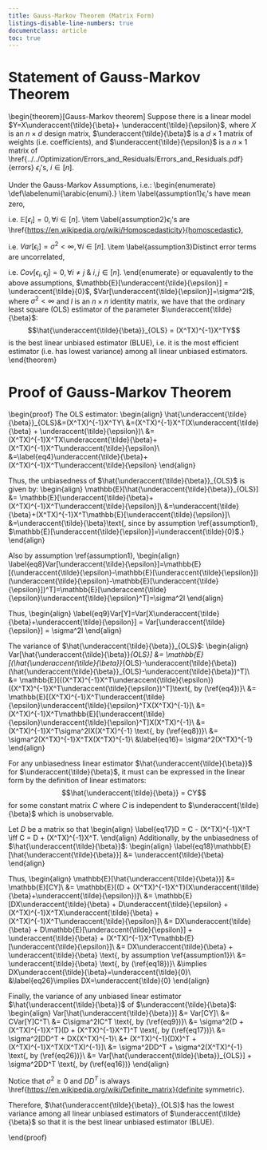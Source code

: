 ```yaml
---
title: Gauss-Markov Theorem (Matrix Form)
listings-disable-line-numbers: true
documentclass: article
toc: true
---
```


# Statement of Gauss-Markov Theorem

\begin{theorem}[Gauss-Markov theorem]
Suppose there is a linear model $Y=X\underaccent{\tilde}{\beta}+
\underaccent{\tilde}{\epsilon}$, where $X$ is an $n \times d$ design matrix,
$\underaccent{\tilde}{\beta}$ is a $d \times 1$ matrix of weights (i.e. coefficients), and
$\underaccent{\tilde}{\epsilon}$ is a $n \times 1$ matrix of \href{../../Optimization/Errors_and_Residuals/Errors_and_Residuals.pdf}{errors}
$\epsilon_i$'s, $i \in [n]$. 

Under the Gauss-Markov Assumptions, i.e.:
\begin{enumerate}
\def\labelenumi{\arabic{enumi}.}
\item
  \label{assumption1}$\epsilon_i$'s have mean zero, 
  
  i.e. $\mathbb{E}[\epsilon_i]=0, \forall i \in [n]$.
\item
  \label{assumption2}$\epsilon_i$'s are \href{https://en.wikipedia.org/wiki/Homoscedasticity}{homoscedastic}, 
  
  i.e. $Var[\epsilon_i]=\sigma^2 < \infty, \forall i \in [n]$.
\item
  \label{assumption3}Distinct error terms are uncorrelated, 
  
  i.e. $Cov[\epsilon_i, \epsilon_j]=0, \forall i \neq j$ \& $i, j \in [n]$.
\end{enumerate}
or equavalently to the above assumptions, $\mathbb{E}[\underaccent{\tilde}{\epsilon}] = \underaccent{\tilde}{0}$, $Var[\underaccent{\tilde}{\epsilon}]=\sigma^2I$, where $\sigma^2 < \infty$ and $I$ is an $n \times n$ identity matrix, we have that the ordinary least square (OLS) estimator of the parameter $\underaccent{\tilde}{\beta}$:
$$\hat{\underaccent{\tilde}{\beta}}_{OLS} = (X^TX)^{-1}X^TY$$
is the best linear unbiased estimator (BLUE), i.e. it is the most efficient estimator (i.e. has lowest variance) among all linear unbiased estimators.
\end{theorem}

# Proof of Gauss-Markov Theorem

\begin{proof}
The OLS estimator:
\begin{align}
\hat{\underaccent{\tilde}{\beta}}_{OLS}&=(X^TX)^{-1}X^TY\\
&=(X^TX)^{-1}X^T(X\underaccent{\tilde}{\beta} + \underaccent{\tilde}{\epsilon})\\
&=(X^TX)^{-1}X^TX\underaccent{\tilde}{\beta}+(X^TX)^{-1}X^T\underaccent{\tilde}{\epsilon}\\
&=\label{eq4}\underaccent{\tilde}{\beta}+(X^TX)^{-1}X^T\underaccent{\tilde}{\epsilon}
\end{align}

Thus, the unbiasedness of $\hat{\underaccent{\tilde}{\beta}}_{OLS}$ is given by:
\begin{align}
\mathbb{E}[\hat{\underaccent{\tilde}{\beta}}_{OLS}] &= \mathbb{E}[\underaccent{\tilde}{\beta}+(X^TX)^{-1}X^T\underaccent{\tilde}{\epsilon}]\\
&=\underaccent{\tilde}{\beta}+(X^TX)^{-1}X^T\mathbb{E}[\underaccent{\tilde}{\epsilon}]\\
&=\underaccent{\tilde}{\beta}\text{, since by assumption \ref{assumption1}, $\mathbb{E}[\underaccent{\tilde}{\epsilon}]=\underaccent{\tilde}{0}$.}
\end{align}

Also by assumption \ref{assumption1},
\begin{align}
\label{eq8}Var[\underaccent{\tilde}{\epsilon}]=\mathbb{E}[(\underaccent{\tilde}{\epsilon}-\mathbb{E}[\underaccent{\tilde}{\epsilon}])(\underaccent{\tilde}{\epsilon}-\mathbb{E}[\underaccent{\tilde}{\epsilon}])^T]=\mathbb{E}[\underaccent{\tilde}{\epsilon}\underaccent{\tilde}{\epsilon}^T]=\sigma^2I
\end{align}

Thus,
\begin{align}
\label{eq9}Var[Y]=Var[X\underaccent{\tilde}{\beta}+\underaccent{\tilde}{\epsilon}] = Var[\underaccent{\tilde}{\epsilon}] = \sigma^2I
\end{align}

The variance of $\hat{\underaccent{\tilde}{\beta}}_{OLS}$:
\begin{align}
Var[\hat{\underaccent{\tilde}{\beta}}_{OLS}] &= \mathbb{E}[(\hat{\underaccent{\tilde}{\beta}}_{OLS}-\underaccent{\tilde}{\beta})(\hat{\underaccent{\tilde}{\beta}}_{OLS}-\underaccent{\tilde}{\beta})^T]\\
&= \mathbb{E}[((X^TX)^{-1}X^T\underaccent{\tilde}{\epsilon})((X^TX)^{-1}X^T\underaccent{\tilde}{\epsilon})^T]\text{, by (\ref{eq4})}\\
&= \mathbb{E}[(X^TX)^{-1}X^T\underaccent{\tilde}{\epsilon}\underaccent{\tilde}{\epsilon}^TX(X^TX)^{-1}]\\
&= (X^TX)^{-1}X^T\mathbb{E}[\underaccent{\tilde}{\epsilon}\underaccent{\tilde}{\epsilon}^T]X(X^TX)^{-1}\\
&= (X^TX)^{-1}X^T\sigma^2IX(X^TX)^{-1} \text{, by (\ref{eq8})}\\
&= \sigma^2(X^TX)^{-1}X^TX(X^TX)^{-1}\\
&\label{eq16}= \sigma^2(X^TX)^{-1}
\end{align}

For any unbiasedness linear estimator $\hat{\underaccent{\tilde}{\beta}}$ for $\underaccent{\tilde}{\beta}$, it must can be expressed in the linear form by the definition of linear estimators:
$$\hat{\underaccent{\tilde}{\beta}} = CY$$
for some constant matrix $C$ where $C$ is independent to $\underaccent{\tilde}{\beta}$ which is unobservable.

Let $D$ be a matrix so that
\begin{align}
\label{eq17}D = C - (X^TX)^{-1}X^T \iff C = D + (X^TX)^{-1}X^T.
\end{align}
Additionally, by the unbiasedness of $\hat{\underaccent{\tilde}{\beta}}$:
\begin{align}
\label{eq18}\mathbb{E}[\hat{\underaccent{\tilde}{\beta}}] &= \underaccent{\tilde}{\beta}
\end{align}

Thus,
\begin{align}
\mathbb{E}[\hat{\underaccent{\tilde}{\beta}}] &= \mathbb{E}[CY]\\
&= \mathbb{E}[(D + (X^TX)^{-1}X^T)(X\underaccent{\tilde}{\beta}+\underaccent{\tilde}{\epsilon})]\\
&= \mathbb{E}[DX\underaccent{\tilde}{\beta} + D\underaccent{\tilde}{\epsilon} + (X^TX)^{-1}X^TX\underaccent{\tilde}{\beta} + (X^TX)^{-1}X^T\underaccent{\tilde}{\epsilon}]\\
&= DX\underaccent{\tilde}{\beta} + D\mathbb{E}[\underaccent{\tilde}{\epsilon}] + \underaccent{\tilde}{\beta} + (X^TX)^{-1}X^T\mathbb{E}[\underaccent{\tilde}{\epsilon}]\\
&= DX\underaccent{\tilde}{\beta} + \underaccent{\tilde}{\beta} \text{, by assumption \ref{assumption1}}\\
&= \underaccent{\tilde}{\beta} \text{, by (\ref{eq18})}\\
&\implies DX\underaccent{\tilde}{\beta}=\underaccent{\tilde}{0}\\
&\label{eq26}\implies DX=\underaccent{\tilde}{0}
\end{align}

Finally, the variance of any unbiased linear estimator $\hat{\underaccent{\tilde}{\beta}}$ of $\underaccent{\tilde}{\beta}$:
\begin{align}
Var[\hat{\underaccent{\tilde}{\beta}}] &= Var[CY]\\
&= CVar[Y]C^T\\
&= C\sigma^2IC^T \text{, by (\ref{eq9})}\\
&= \sigma^2(D + (X^TX)^{-1}X^T)(D + (X^TX)^{-1}X^T)^T \text{, by (\ref{eq17})}\\
&= \sigma^2[DD^T + DX(X^TX)^{-1}\\
&+ (X^TX)^{-1}(DX)^T + (X^TX)^{-1}X^TX(X^TX)^{-1}]\\
&= \sigma^2DD^T + \sigma^2(X^TX)^{-1} \text{, by (\ref{eq26})}\\
&= Var[\hat{\underaccent{\tilde}{\beta}}_{OLS}] + \sigma^2DD^T \text{, by (\ref{eq16})}
\end{align}

Notice that $\sigma^2 \geq 0$ and $DD^T$ is always \href{https://en.wikipedia.org/wiki/Definite_matrix}{definite symmetric}.

Therefore, $\hat{\underaccent{\tilde}{\beta}}_{OLS}$ has the lowest variance among all linear unbiased estimators of $\underaccent{\tilde}{\beta}$ so that it is the best linear unbiased estimator (BLUE).

\end{proof}
